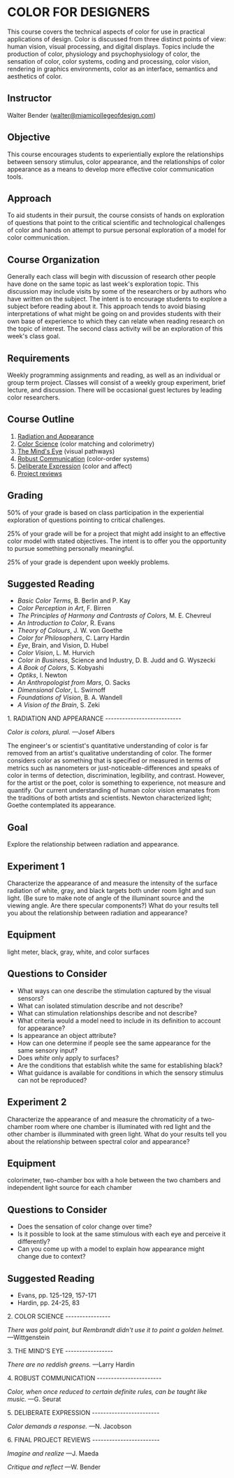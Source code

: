 COLOR FOR DESIGNERS
===================

This course covers the technical aspects of color for use in practical applications of design. Color is discussed from three distinct points of view: human vision, visual processing, and digital displays. Topics include the production of color, physiology and psychophysiology of color, the sensation of color, color systems, coding and processing, color vision, rendering in graphics environments, color as an interface, semantics and aesthetics of color.

Instructor
----------

Walter Bender (walter@miamicollegeofdesign.com)

Objective
---------

This course encourages students to experientially explore the relationships between sensory stimulus, color appearance, and the relationships of color appearance as a means to develop more effective color communication tools.

Approach
--------

To aid students in their pursuit, the course consists of hands on exploration of questions that point to the critical scientific and technological challenges of color and hands on attempt to pursue personal exploration of a model for color communication.

Course Organization
-------------------

Generally each class will begin with discussion of research other people have done on the same topic as last week's exploration topic. This discussion may include visits by some of the researchers or by authors who have written on the subject. The intent is to encourage students to explore a subject before reading about it. This approach tends to avoid biasing interpretations of what might be going on and provides students with their own base of experience to which they can relate when reading research on the topic of interest. The second class activity will be an exploration of this week's class goal.

Requirements
------------

Weekly programming assignments and reading, as well as an individual or group term project. Classes will consist of a weekly group experiment, brief lecture, and discussion. There will be occasional guest lectures by leading color researchers.

Course Outline
--------------

1. [Radiation and Appearance](#RADIATION)
2. [Color Science](#COLORSCIENCE) (color matching and colorimetry)
3. [The Mind's Eye](#MINDEYE) (visual pathways)
4. [Robust Communication](#ORDERSYSTEMS) (color-order systems)
5. [Deliberate Expression](#EXPRESSION) (color and affect)
6. [Project reviews](#PROJECTS)

Grading
-------
50% of your grade is based on class participation in the experiential exploration of questions pointing to critical challenges.

25% of your grade will be for a project that might add insight to an effective color model with stated objectives. The intent is to offer you the opportunity to pursue something personally meaningful.

25% of your grade is dependent upon weekly problems.

Suggested Reading
-----------------
* *Basic Color Terms*, B. Berlin and P. Kay
* *Color Perception in Art*, F. Birren
* *The Principles of Harmony and Contrasts of Colors*, M. E. Chevreul
* *An Introduction to Color*, R. Evans
* *Theory of Colours*, J. W. von Goethe
* *Color for Philosophers*, C. Larry Hardin
* *Eye*, Brain, and Vision, D. Hubel
* *Color Vision*, L. M. Hurvich
* *Color in Business*, Science and Industry, D. B. Judd and G. Wyszecki
* *A Book of Colors*, S. Kobyashi
* *Optiks*, I. Newton
* *An Anthropologist from Mars*, O. Sacks
* *Dimensional Color*, L. Swirnoff
* *Foundations of Vision*, B. A. Wandell
* *A Vision of the Brain*, S. Zeki

<a name="RADIATION">
1. RADIATION AND APPEARANCE
---------------------------
</a>

*Color is colors, plural.* &mdash;Josef Albers

The engineer's or scientist's quantitative understanding of color is far removed from an artist's qualitative understanding of color. The former considers color as  something that is specified or measured in terms of metrics such as nanometers or just-noticeable-differences and speaks of color in terms of detection, discrimination, legibility, and contrast. However, for the artist or the poet, color is something to experience, not measure and quantify. Our current understanding of human color vision emanates from the traditions of both artists and scientists. Newton characterized light; Goethe contemplated its appearance.

Goal
----

Explore the relationship between radiation and appearance.

Experiment 1
------------

Characterize the appearance of and measure the intensity of the surface radiation of white, gray, and black targets both under room light and sun light. (Be sure to make note of angle of the illuminant source and the viewing angle. Are there specular components?) What do your results tell you about the relationship between radiation and appearance?

Equipment
---------
light meter, black, gray, white, and color surfaces

Questions to Consider
---------------------

* What ways can one describe the stimulation captured by the visual sensors?
* What can isolated stimulation describe and not describe?
* What can stimulation relationships describe and not describe?
* What criteria would a model need to include in its definition to account for appearance?
* Is appearance an object attribute?
* How can one determine if people see the same appearance for the same sensory input?
* Does *white* only apply to surfaces?
* Are the conditions that establish white the same for establishing black?
* What guidance is available for conditions in which the sensory stimulus can not be reproduced?

Experiment 2
------------
Characterize the appearance of and measure the chromaticity of a two-chamber room where one chamber is illuminated with red light and the other chamber is illumminated with green light. What do your results tell you about the relationship between spectral color and appearance?

Equipment
---------
colorimeter, two-chamber box with a hole between the two chambers and independent light source for each chamber

Questions to Consider
---------------------
* Does the sensation of color change over time?
* Is it possible to look at the same stimulous with each eye and perceive it differently?
* Can you come up with a model to explain how appearance might change due to context?

Suggested Reading
-----------------
* Evans, pp. 125-129, 157-171
* Hardin, pp. 24-25, 83

<a name="COLORSCIENCE">
2. COLOR SCIENCE
----------------
</a>

*There was gold paint, but Rembrandt didn't use it to paint a golden helmet.* &mdash;Wittgenstein

<a name="MINDEYE">
3. THE MIND'S EYE
-----------------
</a>

*There are no reddish greens.* &mdash;Larry Hardin

<a name="ORDERSYSTEMS">
4. ROBUST COMMUNICATION
-----------------------
</a>

*Color, when once reduced to certain definite rules, can be taught like music.* &mdash;G. Seurat

<a name="EXPRESSION">
5. DELIBERATE EXPRESSION
------------------------
</a>

*Color demands a response.* &mdash;N. Jacobson

<a name="PROJECTS">
6. FINAL PROJECT REVIEWS
------------------------
</a>

*Imagine and realize* &mdash;J. Maeda

*Critique and reflect* &mdash;W. Bender

